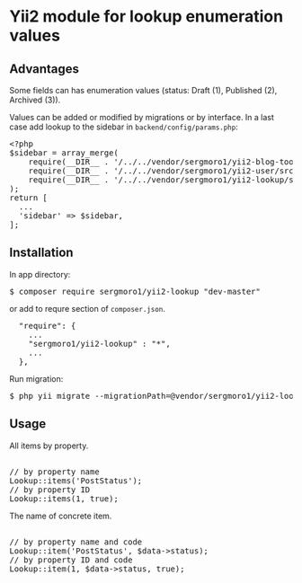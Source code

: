 <h1>Yii2 module for lookup enumeration values</h1>

<h2>Advantages</h2>
Some fields can has enumeration values (status: Draft (1), Published (2), Archived (3)).

Values can be added or modified by migrations or by interface. 
In a last case add lookup to the sidebar in <code>backend/config/params.php</code>:

<pre>
&lt;?php
$sidebar = array_merge(
    require(__DIR__ . '/../../vendor/sergmoro1/yii2-blog-tools/src/config/sidebar.php'),
    require(__DIR__ . '/../../vendor/sergmoro1/yii2-user/src/config/sidebar.php'),
    require(__DIR__ . '/../../vendor/sergmoro1/yii2-lookup/src/config/sidebar.php')
);
return [
  ...
  'sidebar' =&gt; $sidebar,
];
</pre>

<h2>Installation</h2>

In app directory:

<pre>
$ composer require sergmoro1/yii2-lookup "dev-master"
</pre>

or add to requre section of <code>composer.json</code>.

<pre>
  "require": {
    ...
    "sergmoro1/yii2-lookup" : "*",
    ...
  },
</pre>

Run migration:
<pre>
$ php yii migrate --migrationPath=@vendor/sergmoro1/yii2-lookup/migrations
</pre>

<h2>Usage</h2>

All items by property.

<pre> 
// by property name
Lookup::items('PostStatus');
// by property ID
Lookup::items(1, true);
</pre>

The name of concrete item.

<pre> 
// by property name and code
Lookup::item('PostStatus', $data->status);
// by property ID and code
Lookup::item(1, $data->status, true);
</pre>

